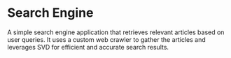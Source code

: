 # Search Engine

A simple search engine application that retrieves relevant articles based on user queries. It uses a custom
web crawler to gather the articles and leverages SVD for efficient and accurate search results.
